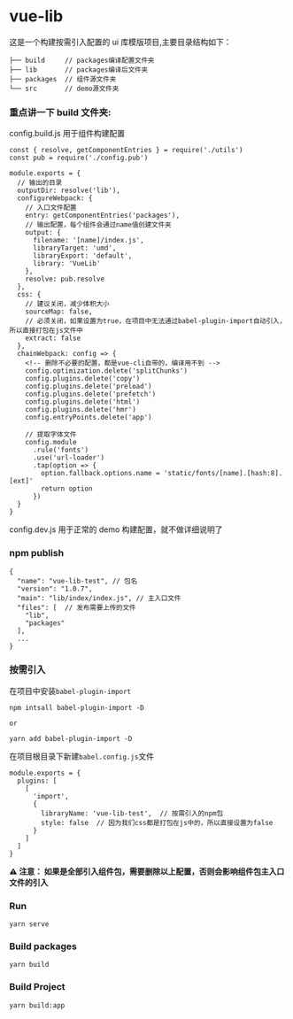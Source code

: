 # vue-lib

这是一个构建按需引入配置的 ui 库模版项目,主要目录结构如下：

```
├── build     // packages编译配置文件夹
├── lib       // packages编译后文件夹
├── packages  // 组件源文件夹
└── src       // demo源文件夹
```

### 重点讲一下 build 文件夹:

config.build.js 用于组件构建配置

```
const { resolve, getComponentEntries } = require('./utils')
const pub = require('./config.pub')

module.exports = {
  // 输出的目录
  outputDir: resolve('lib'),
  configureWebpack: {
    // 入口文件配置
    entry: getComponentEntries('packages'),
    // 输出配置，每个组件会通过name值创建文件夹
    output: {
      filename: '[name]/index.js',
      libraryTarget: 'umd',
      libraryExport: 'default',
      library: 'VueLib'
    },
    resolve: pub.resolve
  },
  css: {
    // 建议关闭，减少体积大小
    sourceMap: false,
    // 必须关闭，如果设置为true，在项目中无法通过babel-plugin-import自动引入，所以直接打包在js文件中
    extract: false
  },
  chainWebpack: config => {
    <!-- 删除不必要的配置，都是vue-cli自带的，编译用不到 -->
    config.optimization.delete('splitChunks')
    config.plugins.delete('copy')
    config.plugins.delete('preload')
    config.plugins.delete('prefetch')
    config.plugins.delete('html')
    config.plugins.delete('hmr')
    config.entryPoints.delete('app')

    // 提取字体文件
    config.module
      .rule('fonts')
      .use('url-loader')
      .tap(option => {
        option.fallback.options.name = 'static/fonts/[name].[hash:8].[ext]'
        return option
      })
  }
}

```

config.dev.js 用于正常的 demo 构建配置，就不做详细说明了

### npm publish

```
{
  "name": "vue-lib-test", // 包名
  "version": "1.0.7",
  "main": "lib/index/index.js", // 主入口文件
  "files": [  // 发布需要上传的文件
    "lib",
    "packages"
  ],
  ...
}
```

### 按需引入

在项目中安装`babel-plugin-import`

```
npm intsall babel-plugin-import -D

or

yarn add babel-plugin-import -D
```

在项目根目录下新建`babel.config.js`文件

```
module.exports = {
  plugins: [
    [
      'import',
      {
        libraryName: 'vue-lib-test',  // 按需引入的npm包
        style: false  // 因为我们css都是打包在js中的，所以直接设置为false
      }
    ]
  ]
}

```

**⚠️ 注意： 如果是全部引入组件包，需要删除以上配置，否则会影响组件包主入口文件的引入**

### Run

```
yarn serve
```

### Build packages

```
yarn build
```

### Build Project

```
yarn build:app
```
